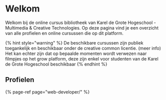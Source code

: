# Welkom

Welkom bij de online cursus bibliotheek van Karel de Grote Hogeschool - Multimedia & Creative Technologies. Op deze pagina vind je een overzicht van alle profielen en online cursussen die op dit platform.

{% hint style="warning" %}
De beschikbare cursussen zijn publiek toegankelijk en beschikbaar onder de creative common licentie. \(meer info\) Het kan echter zijn dat op bepaalde momenten wordt verwezen naar filmpjes op het grow platform, deze zijn enkel voor studenten van de Karel de Grote Hogeschool beschikbaar
{% endhint %}

## Profielen

{% page-ref page="web-developer/" %}



